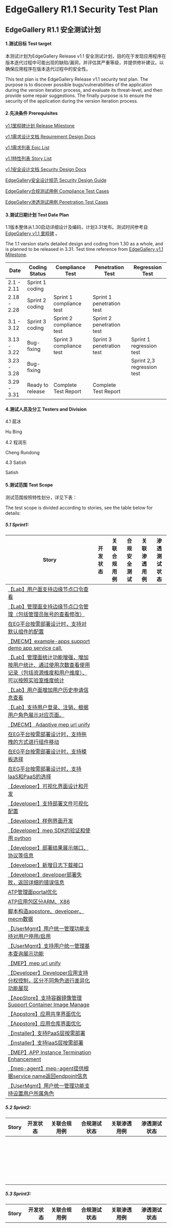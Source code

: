 # EdgeGallery R1.1 Security Test Plan

## EdgeGallery R1.1 安全测试计划



#### 1.测试目标 Test target

本测试计划为EdgeGallery Release v1.1 安全测试计划，目的在于发现应用程序在版本迭代过程中可能出现的缺陷/漏洞，并评估其严重等级，并提供修补建议。以确保应用程序在版本迭代过程中的安全性。

This test plan is the EdgeGallery Release v1.1 security test plan. The purpose is to discover possible bugs/vulnerabilities of the application during the version iteration process, and evaluate its threat-level, and then provide some repair suggestions. The finally purpose is to ensure the security of the application during the version iteration process.

#### 2.先决条件 Prerequisites

[v1.1里程碑计划 Release Milestone](https://gitee.com/edgegallery/community/blob/master/TSC/Release/v1.1/%E7%89%88%E6%9C%AC%E8%AE%A1%E5%88%92.md)

[v1.1需求设计文档 Requirement Design Docs](https://gitee.com/edgegallery/community/tree/master/Architecture%20WG/Requirements/v1.1)

[v1.1需求列表 Epic List](https://gitee.com/OSDT/dashboard/issues?issue_type_id=238024&sort=created_at%20desc&milestone_id=92309)

[v1.1特性列表 Story List](https://gitee.com/OSDT/dashboard/issues?issue_type_id=199539&sort=created_at%20desc&milestone_id=92309)

[v1.1安全设计文档 Security Design Docs](https://gitee.com/edgegallery/community/tree/master/Security%20WG/Security%20Testing/Compliance%20Report/Version%201.1)

[EdgeGallery安全设计规范 Security Design Guide](https://gitee.com/edgegallery/community/blob/master/Security%20WG/Secure%20Design/Security%20Design%20Guide%20CN.md)

[EdgeGallery合规测试用例 Compliance Test Cases]()

[EdgeGallery渗透测试用例 Penetration Test Cases]()

#### 3.测试日期计划 Test Date Plan

1.1版本整体从1.30启动详细设计及编码，计划3.31发布。测试时间参考自 [EdgeGallery v1.1 里程碑](https://gitee.com/edgegallery/community/blob/master/TSC/Release/v1.1/%E7%89%88%E6%9C%AC%E8%AE%A1%E5%88%92.md) 。

The 1.1 version starts detailed design and coding from 1.30 as a whole, and is planned to be released in 3.31. Test time reference from [EdgeGallery v1.1 Milestone](https://gitee.com/edgegallery/community/blob/master/Security%20WG/Security%20Testing/README.md).

| Date        | Coding Status    | Compliance Test          | Penetration Test          | Regression Test            |
| ----------- | ---------------- | ------------------------ | ------------------------- | -------------------------- |
| 2.1 - 2.11  | Sprint 1 coding  |                          |                           |                            |
| 2.18 - 2.28 | Sprint 2 coding  | Sprint 1 compliance test | Sprint 1 penetration test |                            |
| 3.1 - 3.12  | Sprint 3 coding  | Sprint 2 compliance test | Sprint 2 penetration test |                            |
| 3.13 - 3.22 | Bug-fixing       | Sprint 3 compliance test | Sprint 3 penetration test | Sprint 1 regression test   |
| 3.23 - 3.28 | Bug-fixing       |                          |                           | Sprint 2,3 regression test |
| 3.29 - 3.31 | Ready to release | Complete Test Report     | Complete Test Report      |                            |

#### 4.测试人员及分工 Testers and Division

4.1 扈冰 

Hu Bing

4.2 程润东 

Cheng Rundong

4.3 Satish

Satish

#### 5.测试范围 Test Scope

测试范围按照特性划分，详见下表：

The test scope is divided according to stories, see the table below for details:

##### 5.1  Sprint1:


| Story        | 开发状态   | 关联合规用例 |  合规安全测试  |关联渗透用例| 渗透测试状态  |
| --------   | :----:  | :----: | :----: |  :----: | :----:  |
| [【Lab】用户面支持边缘节点口令查看](https://gitee.com/OSDT/dashboard?issue_id=I34NSE) |          |              |              |              |              |
| [【Lab】管理面支持边缘节点口令管理（包括管理员账号的查看修改）](https://gitee.com/OSDT/dashboard?issue_id=I34K7E) |          |              |              |              |              |
| [在EG平台按需部署设计时，支持对默认组件的配置](https://gitee.com/OSDT/dashboard?issue_id=I34JOK) |          |              |              |              |              |
| [【MECM】example-apps support demo app service call.     ](https://gitee.com/OSDT/dashboard?issue_id=I2P8CH) |          |              |              |              |              |
| [【Lab】管理面统计功能增强，增加按用户统计、通过使用次数查看使用记录（包括资源维度和用户维度）、可以按照实验室维度统计](https://gitee.com/OSDT/dashboard?issue_id=I2NU1Y) |          |              |              |              |              |
| [【Lab】用户面增加用户历史申请信息查看](https://gitee.com/OSDT/dashboard?issue_id=I2NU1P) |          |              |              |              |              |
| [【Lab】支持用户登录、注销，根据用户角色展示对应页面。](https://gitee.com/OSDT/dashboard?issue_id=I2NU0W) |          |              |              |              |              |
| [【MECM】 Adaptive mep url unify ](https://gitee.com/OSDT/dashboard?issue_id=I2NTWF) |          |              |              |              |              |
| [在EG平台按需部署设计时，支持拖拽的方式进行组件移动](https://gitee.com/OSDT/dashboard?issue_id=I2M6B2) |          |              |              |              |              |
| [在EG平台按需部署设计时，支持模板选择](https://gitee.com/OSDT/dashboard?issue_id=I2M6AQ) | | | | | |
| [在EG平台按需部署设计时，支持IaaS和PaaS的选择 ](https://gitee.com/OSDT/dashboard?issue_id=I2M6AN) | | | | | |
| [【developer】可视化界面设计和开发](https://gitee.com/OSDT/dashboard?issue_id=I2EDT9) | | | | | |
| [【developer】支持部署文件可视化配置](https://gitee.com/OSDT/dashboard?issue_id=I2EDT4) | | | | | |
| [【developer】样例界面开发](https://gitee.com/OSDT/dashboard?issue_id=I2EDSG) | | | | | |
| [【developer】mep SDK的验证和使用 python](https://gitee.com/OSDT/dashboard?issue_id=I2EDQV) | | | | | |
| [【developer】部署结果展示端口、协议等信息](https://gitee.com/OSDT/dashboard?issue_id=I2EDPL) | | | | | |
| [【developer】新增日志下载接口](https://gitee.com/OSDT/dashboard?issue_id=I2EDP2) | | | | | |
| [【developer】developer部署失败，返回详细的错误信息](https://gitee.com/OSDT/dashboard?issue_id=I2EDP0) | | | | | |
| [ATP管理面portal优化](https://gitee.com/OSDT/dashboard?issue_id=I2EC3E) | | | | | |
| [ATP应用包区分ARM、X86](https://gitee.com/OSDT/dashboard?issue_id=I2EC1E) | | | | | |
| [脚本构造appstore、developer、mecm数据 ](https://gitee.com/OSDT/dashboard?issue_id=I2EAIG) | | | | | |
| [【UserMgmt】用户统一管理功能支持对用户停用/启用](https://gitee.com/OSDT/dashboard?issue_id=I2E9MB) | | | | | |
| [【UserMgmt】支持用户统一管理基本查询展示功能](https://gitee.com/OSDT/dashboard?issue_id=I2E9M8) | | | | | |
| [【MEP】mep url unify](https://gitee.com/OSDT/dashboard?issue_id=I2E8D5) | | | | | |
| [【Developer】Developer应用支持分权控制，区分不同角色进行差异化功能展现](https://gitee.com/OSDT/dashboard?issue_id=I2E6S7) | | | | | |
| [【AppStore】支持容器镜像管理 Support Container Image Manage](https://gitee.com/OSDT/dashboard?issue_id=I2E3T8) | | | | | |
| [【Appstore】应用共享界面优化](https://gitee.com/OSDT/dashboard?issue_id=I2E1U4) | | | | | |
| [【Appstore】应用仓库界面优化](https://gitee.com/OSDT/dashboard?issue_id=I2E1T5) | | | | | |
| [【installer】支持PaaS层按需部署](https://gitee.com/OSDT/dashboard?issue_id=I2E0SI) | | | | | |
| [【installer】支持IaaS层按需部署](https://gitee.com/OSDT/dashboard?issue_id=I2E0NU) | | | | | |
| [【MEP】APP Instance Termination Enhancement](https://gitee.com/OSDT/dashboard?issue_id=I2DQV5) | | | | | |
| [【mep-agent】mep-agent提供根据service name返回endpoint信息](https://gitee.com/OSDT/dashboard?issue_id=I2CXVE) | | | | | |
| [【UserMgmt】用户统一管理功能支持设置用户所属角色](https://gitee.com/OSDT/dashboard?issue_id=I23FRE) | | | | | |


##### 5.2  Sprint2:


| Story        | 开发状态   | 关联合规用例 | 合规测试状态 | 关联渗透用例  | 渗透测试状态  |
| :-------   | :----:  | :----: | :----: |  :----: | :----:  |
|       |          |              |              |              |              |
|       |          |              |              |              |              |
|       |          |              |              |              |              |
|       |          |              |              |              |              |
|       |          |              |              |              |              |
|       |          |              |              |              |              |
|       |          |              |              |              |              |
|       |          |              |              |              |              |
|       |          |              |              |              |              |
|       |          |              |              |              |              |
|       |          |              |              |              |              |
|       |          |              |              |              |              |
|       |          |              |              |              |              |
|       |          |              |              |              |              |
|       |          |              |              |              |              |
|       |          |              |              |              |              |
|       |          |              |              |              |              |
|       |          |              |              |              |              |
|       |          |              |              |              |              |
|       |          |              |              |              |              |
|       |          |              |              |              |              |
|       |          |              |              |              |              |
|       |          |              |              |              |              |
|       |          |              |              |              |              |
|       |          |              |              |              |              |

##### 5.3  Sprint3:

| Story        | 开发状态   | 关联合规用例 |  合规测试状态  | 关联渗透用例  | 渗透测试状态 |
| --------   | -----:  | :----: | :----:  | :----:  | :----:  |
|       |          |              |              |              |              |
|       |          |              |              |              |              |
|       |          |              |              |              |              |
|       |          |              |              |              |              |
|       |          |              |              |              |              |
|       |          |              |              |              |              |
|       |          |              |              |              |              |
|       |          |              |              |              |              |
|       |          |              |              |              |              |
|       |          |              |              |              |              |
|       |          |              |              |              |              |
|       |          |              |              |              |              |
|       |          |              |              |              |              |
|       |          |              |              |              |              |
|       |          |              |              |              |              |
|       |          |              |              |              |              |
|       |          |              |              |              |              |
|       |          |              |              |              |              |
|       |          |              |              |              |              |
|       |          |              |              |              |              |
|       |          |              |              |              |              |

#### 6.安全测试用例管理 Security Test Cases Management

安全测试用例包括 [安全合规测试用例](https://gitee.com/edgegallery/community/tree/master/Security%20WG/Security%20Testing/Design%20Compliance%20Test%20Cases) 和 [渗透测试用例](https://gitee.com/edgegallery/community/tree/master/Security%20WG/Security%20Testing/Penetration%20Test%20Cases) 。

测试用例包括：测试用例ID，测试目的，测试描述，测试工具及其配置，测试步骤，预期结果等。

测试用例模板请参考 [测试用例模板](https://gitee.com/edgegallery/community/blob/master/Security%20WG/Security%20Testing/Security%20Test%20Case%20Templeate.rst) 。

测试结果包括：通过 / 不通过

Security test cases include [Security Compliance Test Cases](https://gitee.com/edgegallery/community/tree/master/Security%20WG/Security%20Testing/Design%20Compliance%20Test%20Cases) and [Penetration Test Cases](https://gitee.com/edgegallery/community/tree/master/Security%20WG/Security%20Testing/Penetration%20Test%20Cases).

Test cases include: test case ID, test purpose, test description, test tool and configuration, test steps, expected results, etc.

Please refer to [Test Case Template](https://gitee.com/edgegallery/community/blob/master/Security%20WG/Security%20Testing/Security%20Test%20Case%20Templeate.rst) for test case templates.

Test results include: pass / fail

#### 7.缺陷/漏洞管理 Bug/vulne Management

缺陷/漏洞统一在Gitee中录入，录入方法请参考[操作指南](https://gitee.com/edgegallery/community/blob/master/Test%20WG/Test%20case-bug%20template/Gitee_test_bug_template.md)。

缺陷/漏洞优先级分为：严重，主要，次要，一般。

Bugs/vulnerabilities are entered in Gitee. Please click [operation guide](https://gitee.com/edgegallery/community/blob/master/Test%20WG/Test%20case-bug%20template/Gitee_test_bug_template.md).

The priority of bugs/vulnerabilities is divided into: serious, major, minor, and general.

#### 8.相关工具 Relative Tools

| No.  | Tool name | version   | purpose                                   | comment |
| ---- | --------- | --------- | ----------------------------------------- | ------- |
| 1    | BurpSuite | v2020.9.1 | Capture http package for analyzing        | ...     |
| 2    | OWASP ZAP | 2.9.0     | Comprehensive vulnerability scanning tool |         |
| 3    | SenInfo   | 2.0.10    | Scan for sensitive information            |         |

#### 9.手动开发测试脚本 Test scripts developed manually

| No.  | Tool name | version | purpose | comment |
| ---- | --------- | ------- | ------- | ------- |
|      | N/A       | ...     | ...     | ...     |

#### 10.测试总结 Test Summary

测试完毕后，将生成 “EdgeGallery R1.1安全测试报告”。

After the test, plain to export “EdgeGallery R1.1 Security Test Report”.

